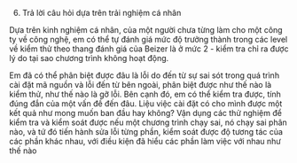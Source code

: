 6. Trả lời câu hỏi dựa trên trải nghiệm cá nhân

Dựa trên kinh nghiệm cá nhân, của một người chưa từng làm cho một công ty về công nghệ, em có thể tự đánh giá mức độ trưởng thành trong các level về kiểm thử theo thang đánh giá của Beizer là ở mức 2 - kiểm tra chỉ ra được lý do tại sao chương trình không hoạt động.

Em đã có thể phân biệt được đâu là lỗi do đến từ sự sai sót trong quá trình cài đặt mã nguồn và lỗi đến từ bên ngoài, phân biệt được như thế nào là kiểm thử, như thế nào là gỡ lỗi. Bên cạnh đó, em có thể kiểm tra được, tính đúng đắn của một vấn đề đến đâu. Liệu việc cài đặt có cho mình được một kết quả như mong muốn ban đầu hay không? Vận dụng các thử nghiệm để kiểm tra và kiểm soát được nếu một chương trình chạy sai, nó chạy sai phân nào, và tứ đó tiến hành sửa lỗi từng phần, kiểm soát được độ tương tác của các phần khác nhau, với điều kiện đã hiểu các phần làm việc với nhau như thế nào
